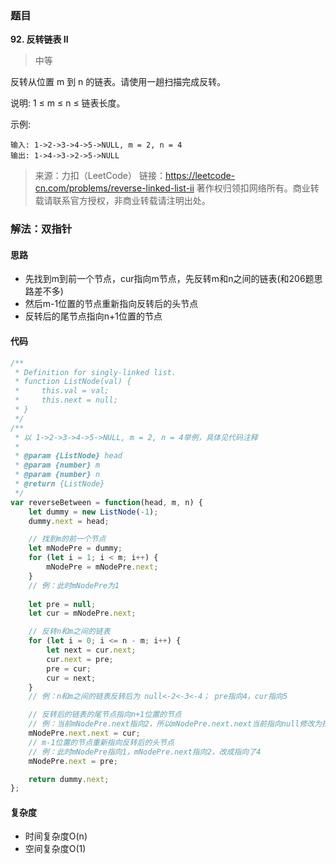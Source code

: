 ### 题目
**92. 反转链表 II**
>中等

反转从位置 m 到 n 的链表。请使用一趟扫描完成反转。

说明:
1 ≤ m ≤ n ≤ 链表长度。

示例:
```
输入: 1->2->3->4->5->NULL, m = 2, n = 4
输出: 1->4->3->2->5->NULL
```

>来源：力扣（LeetCode）
链接：https://leetcode-cn.com/problems/reverse-linked-list-ii
著作权归领扣网络所有。商业转载请联系官方授权，非商业转载请注明出处。

### 解法：双指针
#### 思路
* 先找到m到前一个节点，cur指向m节点，先反转m和n之间的链表(和206题思路差不多)
* 然后m-1位置的节点重新指向反转后的头节点
* 反转后的尾节点指向n+1位置的节点
 
#### 代码
```js
/**
 * Definition for singly-linked list.
 * function ListNode(val) {
 *     this.val = val;
 *     this.next = null;
 * }
 */
/**
 * 以 1->2->3->4->5->NULL, m = 2, n = 4举例，具体见代码注释
 * 
 * @param {ListNode} head
 * @param {number} m
 * @param {number} n
 * @return {ListNode}
 */
var reverseBetween = function(head, m, n) {
    let dummy = new ListNode(-1);
    dummy.next = head;

    // 找到m的前一个节点
    let mNodePre = dummy;
    for (let i = 1; i < m; i++) {
        mNodePre = mNodePre.next;
    }
    // 例：此时mNodePre为1
    
    let pre = null;
    let cur = mNodePre.next;

    // 反转n和m之间的链表
    for (let i = 0; i <= n - m; i++) {
        let next = cur.next;
        cur.next = pre;
        pre = cur;
        cur = next;
    }
    // 例：n和m之间的链表反转后为 null<-2<-3<-4； pre指向4，cur指向5

    // 反转后的链表的尾节点指向n+1位置的节点
    // 例：当前mNodePre.next指向2，所以mNodePre.next.next当前指向null修改为指向5
    mNodePre.next.next = cur;
    // m-1位置的节点重新指向反转后的头节点
    // 例：此时mNodePre指向1，mNodePre.next指向2，改成指向了4
    mNodePre.next = pre;

    return dummy.next;
};
```
#### 复杂度
* 时间复杂度O(n)
* 空间复杂度O(1)
